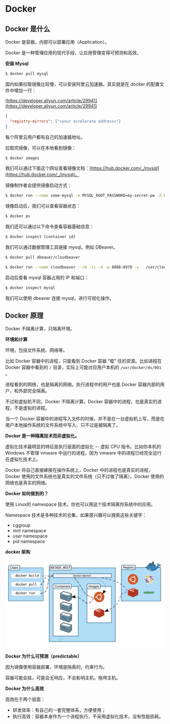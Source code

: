 # Docker

## Docker 是什么

Docker 是容器，内部可以部署应用（Application）。

Docker 是一种管理应用的现代手段，让应用管理变得可预测和高效。

**安装 Mysql**

```bash
$ docker pull mysql
```

国内如果拉取镜像比较慢，可以安装阿里云加速器。其实就是在 docker 的配置文件中增加一行：

[https://developer.aliyun.com/article/29941](https://developer.aliyun.com/article/29941)

```json
{
  "registry-mirrors": ["<your accelerate address>"]
}
```

每个阿里云用户都有自己的加速器地址。

拉取完镜像，可以在本地看到镜像：

```bash
$ docker images
```

我们可以通过下面这个网址查看镜像文档：[https://hub.docker.com/_/mysql](https://hub.docker.com/_/mysql)。

镜像制作者会提供镜像启动方式：

```bash
$ docker run --name some-mysql -e MYSQL_ROOT_PASSWORD=my-secret-pw -d mysql:tag
```

镜像启动后，我们可以查看容器状态：

```bash
$ docker ps 
```

我们还可以通过以下命令查看容器基础信息：

```bash
$ docker inspect [container id]
```

我们可以通过数据管理工具链接 mysql。例如 DBeaver。

```bash
$ docker pull dbeaver/cloudbeaver
```

```bash
$ docker run --name cloudbeaver --rm -ti -d -p 8088:8978 -v   /var/cloudbeaver/workspace:/opt/cloudbeaver/workspace dbeaver/cloudbeaver:latest
```

启动后查看 mysql 容器占用的 IP 和端口：

```bash
$ docker inspect mysql
```

我们可以使用 dbeaver 连接 mysql，进行可视化操作。

## Docker 原理

Docker 不隔离计算，只隔离环境。

**环境和计算**

环境，包括文件系统、网络等。

比如 Docker 容器中的进程，只能看到 Docker 容器 “框” 住的资源。比如进程在 Docker 容器中看到的 `/` 目录，实际上可能对应用户本机的 `/var/docker/ds/001` 。

进程看到的网络，也是隔离的网络。执行进程中的用户也是 Docker 容器内部的用户，和外部完全隔离。

不过和虚拟机不同，Docker 不隔离计算。Docker 容器中的进程，也是真实的进程，不是虚拟的进程。

当一个 Docker 容器中的进程写入文件的时候，并不是在一台虚拟机上写，而是在用户本地操作系统的文件系统中写入，只不过是被隔离了。

**Docker 是一种隔离技术而非虚拟化。**

虚拟化技术最明显的特征是执行层面的虚拟化 -- 虚拟 CPU 指令。比如你本机的 Windows 不管理 vmware 中运行的进程，因为 vmware 中的进程已经完全运行在虚拟化技术上。

Docker 将自己直接嫁接在操作系统上，Docker 中的进程也是真实的进程，Docker 使用的文件系统也是真实的文件系统（只不过做了隔离）。Docker 使用的网络也是真实的网络。

**Docker 如何做到的？**

使用 Linux的 namespace 技术。你也可以用这个技术隔离你系统中的应用。

Namespace 技术是多种技术的合集，如果感兴趣可以搜索这些关键字：

* cggroup
* mnt namespace
* user namespace
* pid namespace

**docker 架构**

<img src="./images/design.png" />

**Docker 为什么可预测（predictable）**

因为镜像使用容器部署，环境是隔离的，约束行为。

容器可能会挂，可能会无响应，不会影响主机，拖垮主机。

**Docker 为什么高效**

高效在于两个层面：

* 研发效率：有自己的一套完整体系，方便使用；
* 执行高效：容器本身作为一个进程执行，不采用虚拟化技术，没有性能损耗。

